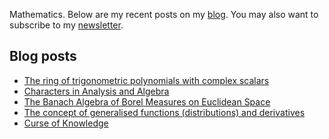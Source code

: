 Mathematics. Below are my recent posts on my [blog](https://desvl.xyz). You may also want to subscribe to my [newsletter](https://www.getrevue.co/profile/desvl_).

## Blog posts
<!-- BLOG-POST-LIST:START -->
- [The ring of trigonometric polynomials with complex scalars](https://desvl.xyz/2021/12/29/the-ring-of-trigonometric-polynomial-with-complex-scalar/)
- [Characters in Analysis and Algebra](https://desvl.xyz/2021/10/10/Characters-in-Analysis-and-Algebra/)
- [The Banach Algebra of Borel Measures on Euclidean Space](https://desvl.xyz/2021/10/02/ba-algebra/)
- [The concept of generalised functions &lpar;distributions&rpar; and derivatives](https://desvl.xyz/2021/08/16/the-concept-of-distribution/)
- [Curse of Knowledge](https://desvl.xyz/2021/07/24/Curse-of-Knowledge/)
<!-- BLOG-POST-LIST:END -->

